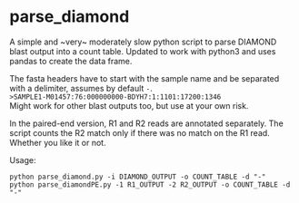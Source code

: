 # parse_diamond
A simple and ~very~ moderately slow python script to parse DIAMOND blast output into a count table. Updated to work with python3 and uses pandas to create the data frame.  


The fasta headers have to start with the sample name and be separated with a delimiter, assumes by default `-`.  
`>SAMPLE1-M01457:76:000000000-BDYH7:1:1101:17200:1346`  
Might work for other blast outputs too, but use at your own risk. 


In the paired-end version, R1 and R2 reads are annotated separately. The script counts the R2 match only if there was no match on the R1 read. Whether you like it or not.

Usage:
```
python parse_diamond.py -i DIAMOND_OUTPUT -o COUNT_TABLE -d "-"
python parse_diamondPE.py -1 R1_OUTPUT -2 R2_OUTPUT -o COUNT_TABLE -d "-"
```
